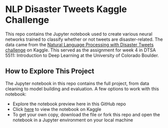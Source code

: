 # NLP Disaster Tweets Kaggle Challenge
This repo contains the Jupyter notebook used to create various neural networks trained to classify whether or not tweets are disaster-related. The data came from the [Natural Language Processing with Disaster Tweets
challenge](https://www.kaggle.com/competitions/nlp-getting-started/) on Kaggle. This served as the assignment for week 4 in DTSA 5511: Introduction to Deep Learning at the University of Colorado Boulder.

## How to Explore This Project
The Jupyter notebook in this repo contains the full project, from data cleaning to model building and evaluation. A few options to work with this notebook:
 * Explore the notebook preview here in this GitHub repo
 * Click [here](https://www.kaggle.com/code/ccozad/week-4-nlp-disaster-tweets-mini-project) to view the notebook on Kaggle
 * To get your own copy, download the file or fork this repo and open the notebook in a Jupyter environment on your local machine
